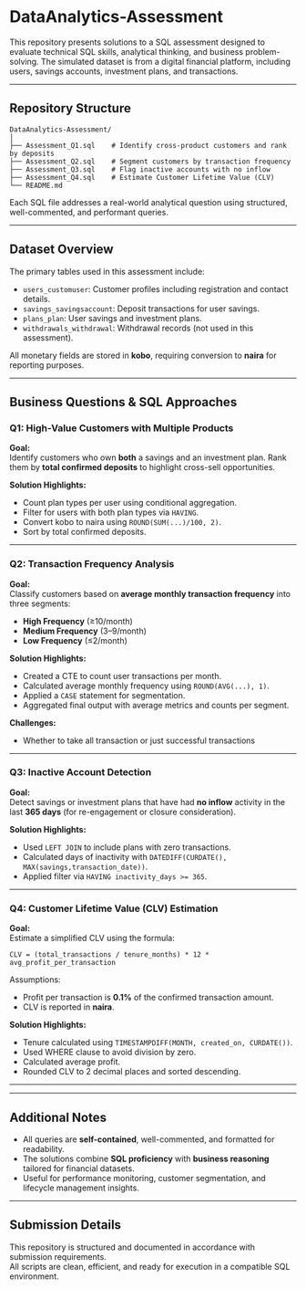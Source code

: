 
# DataAnalytics-Assessment

This repository presents solutions to a SQL assessment designed to evaluate technical SQL skills, analytical thinking, and business problem-solving. The simulated dataset is from a digital financial platform, including users, savings accounts, investment plans, and transactions.

---

## Repository Structure

```
DataAnalytics-Assessment/
│
├── Assessment_Q1.sql    # Identify cross-product customers and rank by deposits
├── Assessment_Q2.sql    # Segment customers by transaction frequency
├── Assessment_Q3.sql    # Flag inactive accounts with no inflow
├── Assessment_Q4.sql    # Estimate Customer Lifetime Value (CLV)
└── README.md
```

Each SQL file addresses a real-world analytical question using structured, well-commented, and performant queries.

---

## Dataset Overview

The primary tables used in this assessment include:

- `users_customuser`: Customer profiles including registration and contact details.
- `savings_savingsaccount`: Deposit transactions for user savings.
- `plans_plan`: User savings and investment plans.
- `withdrawals_withdrawal`: Withdrawal records (not used in this assessment).

All monetary fields are stored in **kobo**, requiring conversion to **naira** for reporting purposes.

---

## Business Questions & SQL Approaches

### Q1: High-Value Customers with Multiple Products

**Goal:**  
Identify customers who own **both** a savings and an investment plan. Rank them by **total confirmed deposits** to highlight cross-sell opportunities.

**Solution Highlights:**
- Count plan types per user using conditional aggregation.
- Filter for users with both plan types via `HAVING`.
- Convert kobo to naira using `ROUND(SUM(...)/100, 2)`.
- Sort by total confirmed deposits.

---

### Q2: Transaction Frequency Analysis

**Goal:**  
Classify customers based on **average monthly transaction frequency** into three segments:
- **High Frequency** (≥10/month)
- **Medium Frequency** (3–9/month)
- **Low Frequency** (≤2/month)

**Solution Highlights:**
- Created a CTE to count user transactions per month.
- Calculated average monthly frequency using `ROUND(AVG(...), 1)`.
- Applied a `CASE` statement for segmentation.
- Aggregated final output with average metrics and counts per segment.

**Challenges:**
- Whether to take all transaction or just successful transactions
---

### Q3: Inactive Account Detection

**Goal:**  
Detect savings or investment plans that have had **no inflow** activity in the last **365 days** (for re-engagement or closure consideration).

**Solution Highlights:**
- Used `LEFT JOIN` to include plans with zero transactions.
- Calculated days of inactivity with `DATEDIFF(CURDATE(), MAX(savings,transaction_date))`.
- Applied filter via `HAVING inactivity_days >= 365`.

---

### Q4: Customer Lifetime Value (CLV) Estimation

**Goal:**  
Estimate a simplified CLV using the formula:

```
CLV = (total_transactions / tenure_months) * 12 * avg_profit_per_transaction
```

Assumptions:
- Profit per transaction is **0.1%** of the confirmed transaction amount.
- CLV is reported in **naira**.

**Solution Highlights:**
- Tenure calculated using `TIMESTAMPDIFF(MONTH, created_on, CURDATE())`.
- Used WHERE clause to avoid division by zero.
- Calculated average profit.
- Rounded CLV to 2 decimal places and sorted descending.

---

---

## Additional Notes

- All queries are **self-contained**, well-commented, and formatted for readability.
- The solutions combine **SQL proficiency** with **business reasoning** tailored for financial datasets.
- Useful for performance monitoring, customer segmentation, and lifecycle management insights.

---

## Submission Details

This repository is structured and documented in accordance with submission requirements.  
All scripts are clean, efficient, and ready for execution in a compatible SQL environment.